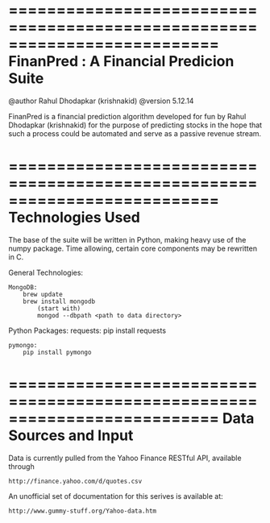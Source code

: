 ==========================================================================
FinanPred : A Financial Predicion Suite                
==========================================================================

@author Rahul Dhodapkar (krishnakid)
@version 5.12.14

FinanPred is a financial prediction algorithm developed for fun by 
Rahul Dhodapkar (krishnakid) for the purpose of predicting stocks in the
hope that such a process could be automated and serve as a passive revenue
stream.

==========================================================================
Technologies Used 
==========================================================================

The base of the suite will be written in Python, making heavy use of the
numpy package.  Time allowing, certain core components may be rewritten
in C.

General Technologies:
	
	MongoDB:
		brew update
		brew install mongodb
			(start with)
			mongod --dbpath <path to data directory>

Python Packages:
	requests:
		pip install requests

	pymongo:
		pip install pymongo

==========================================================================
Data Sources and Input                                  
==========================================================================

Data is currently pulled from the Yahoo Finance RESTful API, available 
through 

	http://finance.yahoo.com/d/quotes.csv

An unofficial set of documentation for this serives is available at:

	http://www.gummy-stuff.org/Yahoo-data.htm



